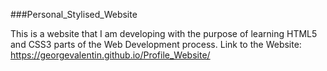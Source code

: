 ###Personal_Stylised_Website

This is a website that I am developing with the purpose of learning HTML5 and CSS3 parts of the Web Development process.
Link to the Website: https://georgevalentin.github.io/Profile_Website/
